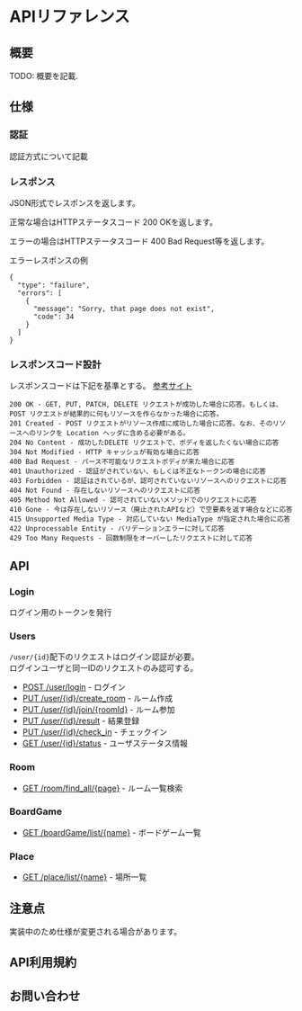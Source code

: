 # APIリファレンス

## 概要
TODO: 概要を記載.

## 仕様

### 認証

認証方式について記載


### レスポンス

JSON形式でレスポンスを返します。

正常な場合はHTTPステータスコード 200 OKを返します。

エラーの場合はHTTPステータスコード 400 Bad Request等を返します。

エラーレスポンスの例  

```
{
  "type": "failure",
  "errors": [
    {
      "message": "Sorry, that page does not exist",
      "code": 34
    }
  ]
}
```

### レスポンスコード設計

レスポンスコードは下記を基準とする。
[参考サイト](https://qiita.com/mserizawa/items/b833e407d89abd21ee72)
```
200 OK - GET, PUT, PATCH, DELETE リクエストが成功した場合に応答。もしくは、POST リクエストが結果的に何もリソースを作らなかった場合に応答。
201 Created - POST リクエストがリソース作成に成功した場合に応答。なお、そのリソースへのリンクを Location ヘッダに含める必要がある。
204 No Content - 成功したDELETE リクエストで、ボディを返したくない場合に応答
304 Not Modified - HTTP キャッシュが有効な場合に応答
400 Bad Request - パース不可能なリクエストボディが来た場合に応答
401 Unauthorized - 認証がされていない、もしくは不正なトークンの場合に応答
403 Forbidden - 認証はされているが、認可されていないリソースへのリクエストに応答
404 Not Found - 存在しないリソースへのリクエストに応答
405 Method Not Allowed - 認可されていないメソッドでのリクエストに応答
410 Gone - 今は存在しないリソース（廃止されたAPIなど）で空要素を返す場合などに応答
415 Unsupported Media Type - 対応していない MediaType が指定された場合に応答
422 Unprocessable Entity - バリデーションエラーに対して応答
429 Too Many Requests - 回数制限をオーバーしたリクエストに対して応答
```

## API

### Login

ログイン用のトークンを発行

### Users

`/user/{id}`配下のリクエストはログイン認証が必要。  
ログインユーザと同一IDのリクエストのみ認可する。  

* [POST /user/login](user/login.md) - ログイン
* [PUT /user/{id}/create_room](user/user_id_create_room.md) - ルーム作成
* [PUT /user/{id}/join/{roomId}]() - ルーム参加
* [PUT /user/{id}/result]() - 結果登録
* [PUT /user/{id}/check_in]() - チェックイン
* [GET /user/{id}/status]() - ユーザステータス情報


### Room

* [GET /room/find_all/{page}](room/room_find_all_page.md) - ルーム一覧検索

### BoardGame

* [GET /boardGame/list/{name}]() - ボードゲーム一覧

### Place

* [GET /place/list/{name}]() - 場所一覧

## 注意点

実装中のため仕様が変更される場合があります。

## API利用規約


## お問い合わせ


